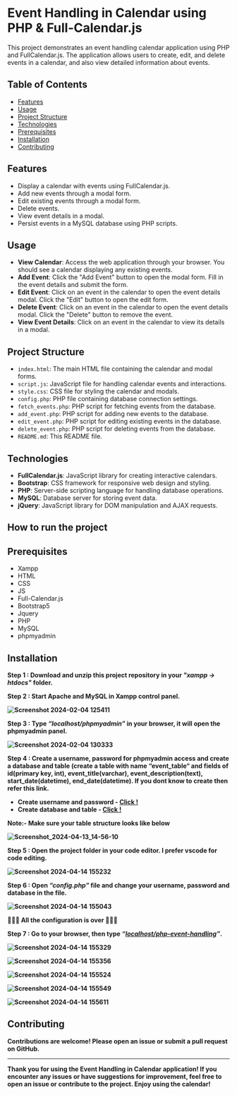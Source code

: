 # Event Handling in Calendar using PHP & Full-Calendar.js

This project demonstrates an event handling calendar application using PHP and FullCalendar.js. The application allows users to create, edit, and delete events in a calendar, and also view detailed information about events.

## Table of Contents

- [Features](#features)
- [Usage](#usage)
- [Project Structure](#project-structure)
- [Technologies](#technologies)
- [Prerequisites](#prerequisites)
- [Installation](#installation)
- [Contributing](#contributing)

## Features

- Display a calendar with events using FullCalendar.js.
- Add new events through a modal form.
- Edit existing events through a modal form.
- Delete events.
- View event details in a modal.
- Persist events in a MySQL database using PHP scripts.

## Usage

- **View Calendar**: Access the web application through your browser. You should see a calendar displaying any existing events.
- **Add Event**: Click the "Add Event" button to open the modal form. Fill in the event details and submit the form.
- **Edit Event**: Click on an event in the calendar to open the event details modal. Click the "Edit" button to open the edit form.
- **Delete Event**: Click on an event in the calendar to open the event details modal. Click the "Delete" button to remove the event.
- **View Event Details**: Click on an event in the calendar to view its details in a modal.

## Project Structure

- `index.html`: The main HTML file containing the calendar and modal forms.
- `script.js`: JavaScript file for handling calendar events and interactions.
- `style.css`: CSS file for styling the calendar and modals.
- `config.php`: PHP file containing database connection settings.
- `fetch_events.php`: PHP script for fetching events from the database.
- `add_event.php`: PHP script for adding new events to the database.
- `edit_event.php`: PHP script for editing existing events in the database.
- `delete_event.php`: PHP script for deleting events from the database.
- `README.md`: This README file.

## Technologies

- **FullCalendar.js**: JavaScript library for creating interactive calendars.
- **Bootstrap**: CSS framework for responsive web design and styling.
- **PHP**: Server-side scripting language for handling database operations.
- **MySQL**: Database server for storing event data.
- **jQuery**: JavaScript library for DOM manipulation and AJAX requests.

<h2>How to run the project</h2>

## Prerequisites

<ul>
  <li>Xampp</li>
  
  <li>HTML</li>
  
  <li>CSS</li>
  
  <li>JS</li>
  
  <li>Full-Calendar.js</li>
  
  <li>Bootstrap5</li>
  
  <li>Jquery</li>
  
  <li>PHP</li>
  
  <li>MySQL</li>
  
  <li>phpmyadmin</li>
</ul>

## Installation

<b>Step 1 : Download and unzip this project repository in your <i>"xampp → htdocs"</i> folder.</b>

<b>Step 2 : Start Apache and MySQL in Xampp control panel. 

![Screenshot 2024-02-04 125411](https://github.com/Harishpmkumar/Portfolio_PHP_project/assets/94518989/ae1aabcd-7346-4831-b2fb-13ee331d6e77)

<b>Step 3 : Type <i>“localhost/phpmyadmin”</i> in your browser, it will open the phpmyadmin panel.</b>

![Screenshot 2024-02-04 130333](https://github.com/Harishpmkumar/Portfolio_PHP_project/assets/94518989/f4f6c1db-f6db-461a-aa03-371825f25b90)

<b>Step 4 : Create a username, password for phpmyadmin access and create a database and table (create a table with name “event_table“ and fields of id(primary key, int), event_title(varchar), event_description(text), start_date(datetime), end_date(datetime). If you dont know to create then refer this link. </b>
<ul>
<li><b>Create username and password - </b><a href="https://www.webserver.com.my/kb/creating-user-accounts-in-phpmyadmin/">Click !</a></li>

<li><b>Create database and table - </b><a href="https://www.geeksforgeeks.org/how-to-create-a-new-database-in-phpmyadmin/">Click !</a></li>
</ul>

Note:- Make sure your table structure looks like below

![Screenshot_2024-04-13_14-56-10](https://github.com/Harishpmkumar/Event_handling_in_calendar_php-fullcalendar.js/assets/94518989/1d932eb0-bbf5-44db-8d31-5515808f0cc5)


<b>Step 5 : Open the project folder in your code editor. I prefer vscode for code editing.</b>

![Screenshot 2024-04-14 155232](https://github.com/Harishpmkumar/Event_handling_in_calendar_php-fullcalendar.js/assets/94518989/80e1dcf3-260a-4c31-b0c0-3f29787cc086)


<b>Step 6 : Open <i>“config.php”</i> file and change your username, password and database in the file.</b>

![Screenshot 2024-04-14 155043](https://github.com/Harishpmkumar/Event_handling_in_calendar_php-fullcalendar.js/assets/94518989/33d197fc-d68c-4da0-b06a-ae53ed509979)


🎊🥂🎉  All the configuration is over  🎊🥂🎉

<b>Step 7 : Go to your browser, then type <i>“[localhost/php-event-handling](http://localhost/php-event-handling/index.php)”</i>.</b>

![Screenshot 2024-04-14 155329](https://github.com/Harishpmkumar/Event_handling_in_calendar_php-fullcalendar.js/assets/94518989/1b790b7b-6565-4e02-8fab-1e25ed892848)

![Screenshot 2024-04-14 155356](https://github.com/Harishpmkumar/Event_handling_in_calendar_php-fullcalendar.js/assets/94518989/df87b06d-170b-424e-8a01-9efef652c081)

![Screenshot 2024-04-14 155524](https://github.com/Harishpmkumar/Event_handling_in_calendar_php-fullcalendar.js/assets/94518989/b1a1a267-f8bc-4688-8980-658a9991fe91)

![Screenshot 2024-04-14 155549](https://github.com/Harishpmkumar/Event_handling_in_calendar_php-fullcalendar.js/assets/94518989/fe41db49-6478-45aa-92fe-71245d9ce292)

![Screenshot 2024-04-14 155611](https://github.com/Harishpmkumar/Event_handling_in_calendar_php-fullcalendar.js/assets/94518989/1dda20a8-a6d8-4889-bcd3-9ea863758192)




## Contributing

Contributions are welcome! Please open an issue or submit a pull request on GitHub.


---

Thank you for using the Event Handling in Calendar application! If you encounter any issues or have suggestions for improvement, feel free to open an issue or contribute to the project. Enjoy using the calendar!


